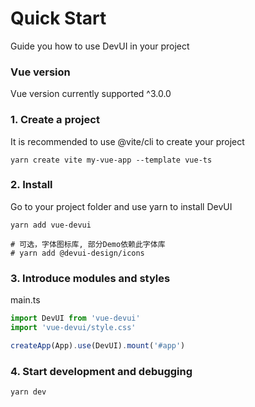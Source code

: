 # Quick Start

Guide you how to use DevUI in your project

### Vue version

Vue version currently supported ^3.0.0

### 1. Create a project

It is recommended to use @vite/cli to create your project

```shell
yarn create vite my-vue-app --template vue-ts
```

### 2. Install

Go to your project folder and use yarn to install DevUI

```shell
yarn add vue-devui

# 可选，字体图标库, 部分Demo依赖此字体库
# yarn add @devui-design/icons
```

### 3. Introduce modules and styles

main.ts

```js
import DevUI from 'vue-devui'
import 'vue-devui/style.css'

createApp(App).use(DevUI).mount('#app')
```

### 4. Start development and debugging

```shell
yarn dev
```